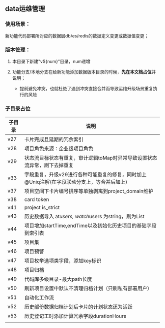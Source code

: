 ## data运维管理

### 使用场景：

新功能代码部署所对应的数据层db/es/redis的数据定义变更或数据值变更；

### 版本管理：

1.  本目录下新建"v\${num}"目录，num递增

2.  功能分支/本地分支在给新功能添加数据版本目录的时候，**先在本文档占位**并说明；

    *   提前避免冲突，也就杜绝了遇到冲突直接合并而导致运维升级场景重复执行的风险

### 子目录占位

| 子目录 | 说明    |
| - | - |
| v27 | 卡片完成且延期的冗余索引 |
| v28 | 项目角色来源：企业级项目角色 |
| v29 | 状态流目标状态有重复，审计逻辑toMap时异常导致设置状态流异常，刷下去掉重复 |
| v33 | 字段重复，升级v29进行各种可能重复的修复，同时加上@Uniq注解(在字段联动分支上，等合并后加上) |
| v37 | 项目空间下卡片编号排序等单独剥离到project\_domain维护 |
| v38 | card token |
| v41 | project is\_strict |
| v43 | 历史数据导入 at*users, watch*users 为string，刷为List |
| v44 | 项目增加startTime,endTime以及初始化历史项目的基础字段到索引表 |
| v45 | 项目集 |
| v46 | 项目预警 |
| v47 | 项目枚举选项类字段，添加key标识 |
| v48 | 项目归档 |
| v49 | 代码库多级目录-最大path长度 |
| v50 | 刷新项目设置中默认不清理归档计划（只刷私有部署用户） |
| v51 | 自动化工作流 |
| v52 | 历史部份数据归档计划后卡片的计划状态还为活跃 |
| v53 | 历史登记工时添加计算冗余字段durationHours |
|  |  |

